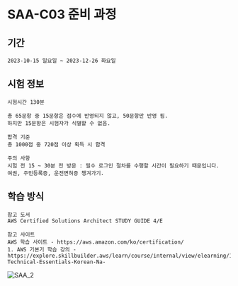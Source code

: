 # SAA-C03 준비 과정
## 기간
```
2023-10-15 일요일 ~ 2023-12-26 화요일
```

## 시험 정보
```
시험시간 130분

총 65문항 중 15문항은 점수에 반영되지 않고, 50문항만 반영 됨.
하지만 15문항은 시험자가 식별할 수 없음.

합격 기준
총 1000점 중 720점 이상 획득 시 합격

주의 사항
시험 전 15 ~ 30분 전 방문 : 필수 로그인 절차를 수행할 시간이 필요하기 때문입니다.
여권, 주민등록증, 운전면허증 챙겨가기.
```

## 학습 방식
```
참고 도서
AWS Certified Solutions Architect STUDY GUIDE 4/E

참고 사이트
AWS 학습 사이트 - https://aws.amazon.com/ko/certification/
1. AWS 기본기 학습 강의 - https://explore.skillbuilder.aws/learn/course/internal/view/elearning/15366/AWS-Technical-Essentials-Korean-Na-
```

![SAA_2](https://github.com/mac9692/jinseong-core/assets/65878311/2b320de7-2c4e-46f4-a3d1-e3c7b496aada)
